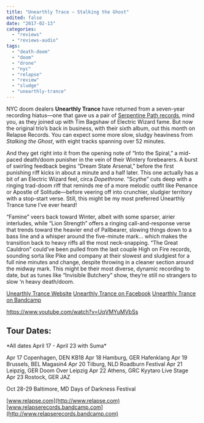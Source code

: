 ```yaml
---
title: "Unearthly Trace – Stalking the Ghost"
edited: false
date: "2017-02-13"
categories:
  - "reviews"
  - "reviews-audio"
tags:
  - "death-doom"
  - "doom"
  - "drone"
  - "nyc"
  - "relapse"
  - "review"
  - "sludge"
  - "unearthly-trance"
---
```


NYC doom dealers **Unearthly Trance** have returned from a seven-year recording hiatus—one that gave us a pair of [Serpentine Path records](https://hellbound.ca/2012/09/serpentine-path-self-titled/), mind you, as they joined up with Tim Bagshaw of Electric Wizard fame. But now the original trio’s back in business, with their sixth album, out this month on Relapse Records. You can expect some more slow, sludgy heaviness from _Stalking the Ghost_, with eight tracks spanning over 52 minutes.

And they get right into it from the opening note of “Into the Spiral,” a mid-paced death/doom punisher in the vein of their Wintery forebearers. A burst of swirling feedback begins “Dream State Arsenal,” before the first punishing riff kicks in about a minute and a half later. This one actually has a bit of an Electric Wizard feel, circa _Dopethrone_. “Scythe” cuts deep with a ringing trad-doom riff that reminds me of a more melodic outfit like Penance or Apostle of Solitude—before veering off into crunchier, sludgier territory with a stop-start verse. Still, this might be my most preferred Unearthly Trance tune I’ve ever heard!

“Famine” veers back toward Winter, albeit with some sparser, airier interludes, while “Lion Strength” offers a ringing call-and-response verse that trends toward the heavier end of Pallbearer, slowing things down to a bass line and a whisper around the five-minute mark… which makes the transition back to heavy riffs all the most neck-snapping. “The Great Cauldron” could’ve been pulled from the last couple High on Fire records, sounding sorta like Pike and company at their slowest and sludgiest for a full nine minutes and change, despite throwing in a cleaner section around the midway mark. This might be their most diverse, dynamic recording to date, but as tunes like “Invisible Butchery” show, they’re still no strangers to slow ‘n heavy death/doom.

[Unearthly Trance Website](https://unearthly-trance.blogspot.com/) [Unearthly Trance on Facebook](https://www.facebook.com/UnearthlyTrance/) [](https://twitter.com/blackanvil)[Unearthly Trance on Bandcamp](https://unearthlytrance.bandcamp.com/)

https://www.youtube.com/watch?v=UqVMYuMVbSs

## Tour Dates:

\*All dates April 17 - April 23 with Suma\*

Apr 17 Copenhagen, DEN KB18 Apr 18 Hamburg, GER Hafenklang Apr 19 Brussels, BEL Magasin4 Apr 20 Tilburg, NLD Roadburn Festival Apr 21 Leipzig, GER Doom Over Leipzig Apr 22 Athens, GRC Kyytaro Live Stage Apr 23 Rostock, GER JAZ

Oct 28-29 Baltimore, MD Days of Darkness Festival

[www.relapse.com](http://www.relapse.com) [www.relapserecords.bandcamp.com](http://www.relapserecords.bandcamp.com)
